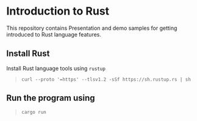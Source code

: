 # Introduction  to Rust

This repository contains Presentation and demo samples for getting introduced to Rust language features.

## Install Rust

Install Rust language tools using `rustup` 
> `curl --proto '=https' --tlsv1.2 -sSf https://sh.rustup.rs | sh`

## Run the program using

> `cargo run`